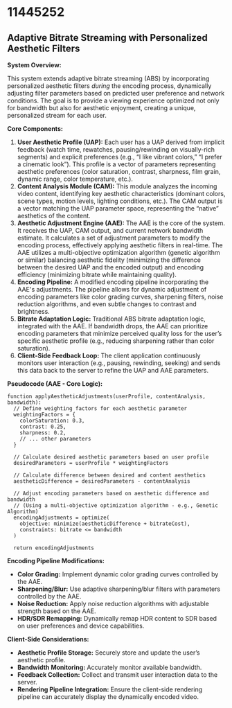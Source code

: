 # 11445252

## Adaptive Bitrate Streaming with Personalized Aesthetic Filters

**System Overview:**

This system extends adaptive bitrate streaming (ABS) by incorporating personalized aesthetic filters *during* the encoding process, dynamically adjusting filter parameters based on predicted user preference and network conditions. The goal is to provide a viewing experience optimized not only for bandwidth but also for aesthetic enjoyment, creating a unique, personalized stream for each user.

**Core Components:**

1.  **User Aesthetic Profile (UAP):** Each user has a UAP derived from implicit feedback (watch time, rewatches, pausing/rewinding on visually-rich segments) and explicit preferences (e.g., “I like vibrant colors,” “I prefer a cinematic look”). This profile is a vector of parameters representing aesthetic preferences (color saturation, contrast, sharpness, film grain, dynamic range, color temperature, etc.).
2.  **Content Analysis Module (CAM):** This module analyzes the incoming video content, identifying key aesthetic characteristics (dominant colors, scene types, motion levels, lighting conditions, etc.). The CAM output is a vector matching the UAP parameter space, representing the “native” aesthetics of the content.
3.  **Aesthetic Adjustment Engine (AAE):**  The AAE is the core of the system. It receives the UAP, CAM output, and current network bandwidth estimate. It calculates a set of adjustment parameters to modify the encoding process, effectively applying aesthetic filters in real-time.  The AAE utilizes a multi-objective optimization algorithm (genetic algorithm or similar) balancing aesthetic fidelity (minimizing the difference between the desired UAP and the encoded output) and encoding efficiency (minimizing bitrate while maintaining quality).
4.  **Encoding Pipeline:** A modified encoding pipeline incorporating the AAE's adjustments.  The pipeline allows for dynamic adjustment of encoding parameters like color grading curves, sharpening filters, noise reduction algorithms, and even subtle changes to contrast and brightness.
5.  **Bitrate Adaptation Logic:** Traditional ABS bitrate adaptation logic, integrated with the AAE. If bandwidth drops, the AAE can prioritize encoding parameters that minimize perceived quality loss for the user’s specific aesthetic profile (e.g., reducing sharpening rather than color saturation).
6.  **Client-Side Feedback Loop:** The client application continuously monitors user interaction (e.g., pausing, rewinding, seeking) and sends this data back to the server to refine the UAP and AAE parameters.

**Pseudocode (AAE - Core Logic):**

```pseudocode
function applyAestheticAdjustments(userProfile, contentAnalysis, bandwidth):
  // Define weighting factors for each aesthetic parameter
  weightingFactors = {
    colorSaturation: 0.3,
    contrast: 0.25,
    sharpness: 0.2,
    // ... other parameters
  }

  // Calculate desired aesthetic parameters based on user profile
  desiredParameters = userProfile * weightingFactors

  // Calculate difference between desired and content aesthetics
  aestheticDifference = desiredParameters - contentAnalysis

  // Adjust encoding parameters based on aesthetic difference and bandwidth
  // (Using a multi-objective optimization algorithm - e.g., Genetic Algorithm)
  encodingAdjustments = optimize(
    objective: minimize(aestheticDifference + bitrateCost),
    constraints: bitrate <= bandwidth
  )

  return encodingAdjustments
```

**Encoding Pipeline Modifications:**

*   **Color Grading:** Implement dynamic color grading curves controlled by the AAE.
*   **Sharpening/Blur:** Use adaptive sharpening/blur filters with parameters controlled by the AAE.
*   **Noise Reduction:** Apply noise reduction algorithms with adjustable strength based on the AAE.
*   **HDR/SDR Remapping:** Dynamically remap HDR content to SDR based on user preferences and device capabilities.

**Client-Side Considerations:**

*   **Aesthetic Profile Storage:** Securely store and update the user’s aesthetic profile.
*   **Bandwidth Monitoring:** Accurately monitor available bandwidth.
*   **Feedback Collection:** Collect and transmit user interaction data to the server.
*   **Rendering Pipeline Integration:** Ensure the client-side rendering pipeline can accurately display the dynamically encoded video.